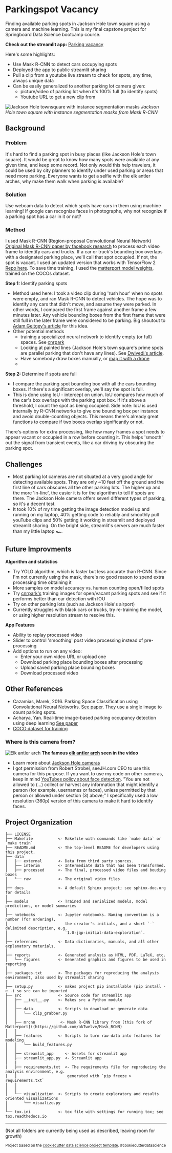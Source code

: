 Parkingspot Vacancy
==============================

Finding available parking spots in Jackson Hole town square using a camera and machine learning.  This is my final capstone project for Springboard Data Science bootcamp course. 

**Check out the streamlit app:** [Parking vacancy](https://share.streamlit.io/rejexx/parkingspot_vacancy/main/src/streamlit_app.py)

Here's some highlights:

* Use Mask R-CNN to detect cars occupying spots
* Deployed the app to public streamlit sharing
* Pull a clip from a youtube live stream to check for spots, any time, always unique data
* Can be easily generalized to another parking lot camera given:
    * picture/video of parking lot when it's 100% full (to identify spots)
    * Youtube URL to get a new clip from

![Jackson Hole townsquare with instance segmentation masks](https://github.com/rejexx/Parkingspot_Vacancy/raw/main/docs/townsquare_with_masks.png)
_Jackson Hole town square with instance segmentation masks from Mask R-CNN_

## Background

### Problem 

It's hard to find a parking spot in busy places (like Jackson Hole's town square).  It would be great to know how many spots were available at any given time, and keep some record.  Not only would this help travelers, it could be used by city planners to identify under used parking or areas that need more parking.  Everyone wants to get a selfie with the elk antler arches, why make them walk when parking is available?

### Solution

Use webcam data to detect which spots have cars in them using machine learning!  If google can recognize faces in photographs, why not recognize if a parking spot has a car in it or not?

### Method

I used Mask R-CNN (Region-proposal Convolutional Neural Network) [Original Mask R-CNN paper by facebook research](https://arxiv.org/abs/1703.06870) to process each video frame to identify cars and trucks.  If a car or truck's bounding box overlaps with a designated parking place, we'll call that spot occupied.  If not, the spot is vacant.  I used an updated version that works with TensorFlow 2 [Repo here](https://github.com/akTwelve/Mask_RCNN).  To save time training, I used the [matterport model weights](https://github.com/matterport/Mask_RCNN), trained on the COCOs dataset.

**Step 1:** Identify parking spots

- Method used here: I took a video clip during 'rush hour' when no spots were empty, and ran Mask R-CNN to detect vehicles.  The hope was to identify any cars that didn't move, and assume they were parked.  In other words, I compared the first frame against another frame a few minutes later. Any vehicle bounding boxes from the first frame that were still full in the later frame were considered to be parking.  Big shoutout to [Adam Geitgey's article](https://medium.com/@ageitgey/snagging-parking-spaces-with-mask-r-cnn-and-python-955f2231c400) for this idea.
- Other potential methods
  -  training a specialized neural network to identify empty (or full) spaces. See [cnrpark](http://cnrpark.it/)
  -  Looking at painted lines (Jackson Hole's town square's prime spots are parallel parking that don't have any lines). See  [Dwivedi's article](https://towardsdatascience.com/find-where-to-park-in-real-time-using-opencv-and-tensorflow-4307a4c3da03).
  - Have somebody draw boxes manually, or [map it with a drone](https://medium.com/geoai/parking-lot-vehicle-detection-using-deep-learning-49597917bc4a)
  - 

**Step 2:** Determine if spots are full

* I compare the parking spot bounding box with all the cars bounding boxes. If there's a significant overlap, we'll say the spot is full.
* This is done using IoU - intercept on union.  IoU compares how much of the car's box overlaps with the parking spot box.  If it's above a threshold, I count the spot as being occupied.  Side note: IoU is used internally by R-CNN networks to give one bounding box per instance and avoid double-counting objects.  This means there's already great functions to compare if two boxes overlap significantly or not.  

There's options for extra processing, like how many frames a spot needs to appear vacant or occupied in a row before counting it. This helps 'smooth' out the signal from transient events, like a car driving by obscuring the parking spot.

## Challenges

* Most parking lot cameras are not situated at a very good angle for detecting available spots.  They are only ~10 feet off the ground and the first line of cars obscures all the other parking lots.  The higher up and the more 'in-line', the easier it is for the algorithm to tell if spots are there.  The Jackson Hole camera offers severl different types of parking, so it's a decent test.
* It took 10% of my time getting the image detection model up and running on my laptop, 40% getting code to reliably and smoothly pull youTube clips and 50% getting it working in streamlit and deployed streamlit sharing.  On the bright side, streamlit's servers are much faster than my little laptop 🏎️.


## Future Improvments

**Algorithm and statistics**
* Try YOLO algorithm, which is faster but less accurate than R-CNN.  Since I'm not currently using the mask, there's no good reason to spend extra processing time obtaining it
* More samples on model accuracy vs. human counting open/filled spots
* Try [cnrpark's](http://cnrpark.it/) training images for open/vacant parking spots and see if it performs better than car detection with IOU
* Try on other parking lots (such as Jackson Hole's airport)
* Currently struggles with black cars or trucks, try re-training the model, or using higher resolution stream to resolve this.

**App Features**
* Ability to replay processed video
* Slider to control 'smoothing' post video processing instead of pre-processing
* Add options to run on any video:
   * Enter your own video URL or upload one
   * Download parking place bounding boxes after processing
   * Upload saved parking place bounding boxes
   * Download processed video

## Other References

* Cazamias, Marek, 2016. Parking Space Classification using Convolutional Neural Networks.   [See paper](http://cs231n.stanford.edu/reports/2016/pdfs/280_Report.pdf).  They use a single image to count parking spots.
* Acharya, Yan. Real-time image-based parking occupancy detection using deep learning [See paper](http://ceur-ws.org/Vol-2087/paper5.pdf)
* [COCO dataset for training](http://cocodataset.org/)

### Where is this camera from?

![Elk antler arch](https://jhcr.s3.amazonaws.com/3323/arch-summer__large.jpg) 
__The famous [elk antler arch](https://www.jacksonholewy.com/blog/elk-arches-town-square/) seen in the video__
* Learn more about [Jackson Hole cameras](https://www.seejh.com/webcams/jackson-hole-featured-webcams/town-square-southwest/)
* I got permission from Robert Strobel, seeJH.com CEO to use this camera for this purpose.  If you want to use my code on other cameras, keep in mind [YouTubes policy about face detection](https://www.youtube.com/t/terms). "You are not allowed to (...) collect or harvest any information that might identify a person (for example, usernames or faces), unless permitted by that person or allowed under section (3) above;"  I specifically used a low resolution (360p) version of this camera to make it hard to identify faces.

Project Organization 
------------
    ├── LICENSE
    ├── Makefile           <- Makefile with commands like `make data` or `make train`
    ├── README.md          <- The top-level README for developers using this project.
    ├── data
    │   ├── external       <- Data from third party sources.
    │   ├── interim        <- Intermediate data that has been transformed.
    │   ├── processed      <- The final, processed video files and bouding boxes
    │   └── raw            <- The original video files
    │
    ├── docs               <- A default Sphinx project; see sphinx-doc.org for details
    │
    ├── models             <- Trained and serialized models, model predictions, or model summaries
    │
    ├── notebooks          <- Jupyter notebooks. Naming convention is a number (for ordering),
    │                         the creator's initials, and a short `-` delimited description, e.g.
    │                         `1.0-jqp-initial-data-exploration`.
    │
    ├── references         <- Data dictionaries, manuals, and all other explanatory materials.
    │
    ├── reports            <- Generated analysis as HTML, PDF, LaTeX, etc.
    │   └── figures        <- Generated graphics and figures to be used in reporting
    │
    ├── packages.txt       <- The packages for reproducing the analysis environment, also used by streamlit sharing
    │
    ├── setup.py           <- makes project pip installable (pip install -e .) so src can be imported
    ├── src                <- Source code for streamlit app
    │   ├── __init__.py    <- Makes src a Python module
    │   │
    │   ├── data           <- Scripts to download or generate data
    │   │   └── clip_grabber.py
    │   │
    │   ├── mrcnn           <- Mask R-CNN library from [this fork of Matterport]((https://github.com/akTwelve/Mask_RCNN)
    │   │
    │   ├── features       <- Scripts to turn raw data into features for modeling
    │   │   └── build_features.py
    │   │
    │   ├── streamlit_app     <- Assets for streamlit app
    │   ├── streamlit_app.py  <- Streamlit app
    │   |
    |   ├── requirements.txt  <- The requirements file for reproducing the analysis environment, e.g.
    │   |                      generated with `pip freeze > requirements.txt`
    │   │                     
    │   │
    │   └── visualization  <- Scripts to create exploratory and results oriented visualizations
    │       └── visualize.py
    │
    └── tox.ini            <- tox file with settings for running tox; see tox.readthedocs.io


--------
(Not all folders are currently being used as described, leaving room for growth)

<p><small>Project based on the <a target="_blank" href="https://drivendata.github.io/cookiecutter-data-science/">cookiecutter data science project template</a>. #cookiecutterdatascience</small></p>
